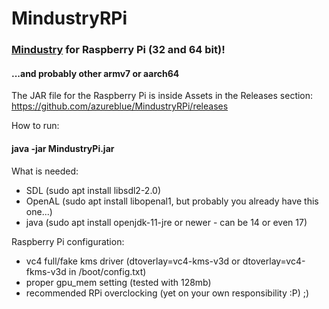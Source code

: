 # MindustryRPi
### [Mindustry](https://github.com/Anuken/Mindustry) for Raspberry Pi (32 and 64 bit)!
#### ...and probably other armv7 or aarch64

The JAR file for the Raspberry Pi is inside Assets in the Releases section: https://github.com/azureblue/MindustryRPi/releases

How to run:
#### java -jar MindustryPi.jar

What is needed:
- SDL (sudo apt install libsdl2-2.0)
- OpenAL (sudo apt install libopenal1, but probably you already have this one...)
- java (sudo apt install openjdk-11-jre or newer - can be 14 or even 17)

Raspberry Pi configuration:
- vc4 full/fake kms driver (dtoverlay=vc4-kms-v3d or dtoverlay=vc4-fkms-v3d in /boot/config.txt)
- proper gpu_mem setting (tested with 128mb)
- recommended RPi overclocking (yet on your own responsibility :P) ;)
